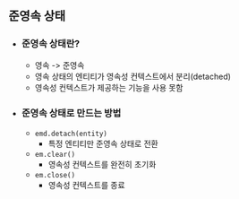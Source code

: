 ## 준영속 상태

* ### 준영속 상태란?
    * 영속 -> 준영속
    * 영속 상태의 엔티티가 영속성 컨텍스트에서 분리(detached)
    * 영속성 컨텍스트가 제공하는 기능을 사용 못함
    

* ### 준영속 상태로 만드는 방법
    * ```emd.detach(entity)```
        * 특정 엔티티만 준영속 상태로 전환
    * ```em.clear()```
        * 영속성 컨텍스트를 완전히 초기화
    * ```em.close()```
        * 영속성 컨텍스트를 종료